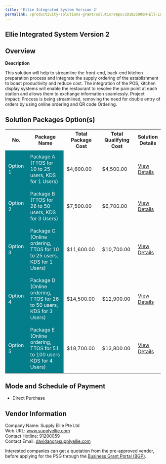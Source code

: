 ```yaml
---
title: 'Ellie Integrated System Version 2'
permalink: /productivity-solutions-grant/solutionrepo/201025900M-Ell-Intgrtd-Systm-v-2
---
```


## Ellie Integrated System Version 2

## Overview

**Description**

This solution will help to streamline the front-end, back-end kitchen preparation process and integrate the supply ordering of the establishment to boast productivity and reduce cost.  The integration of the POS, kitchen display systems will enable the restaurant to resolve the pain point at each station and allows them to exchange information seamlessly. Project Impact: Process is being streamlined, removing the need for double entry of orders by using online ordering and QR code Ordering.

## Solution Packages Option(s)

<table>
<tr>
<th><b>No.</b></th>
<th><b>Package Name</b></th>
<th><b>Total Package Cost</b></th>
<th><b>Total Qualifying Cost</b></th>
<th><b>Solution Details</b></th>
</tr>
<tr>
<td style='padding: 10px; background-color: #037E8A; color: #FFFFFF;'>Option 1</td>
<td style='padding: 10px; background-color: #037E8A; color: #FFFFFF;'>Package A (TTOS for 10 to 25 users, KDS for 1 Users)</td>
<td style='padding: 10px;'>$4,600.00</td>
<td style='padding: 10px;'>$4,500.00</td>
<td style='padding: 10px;'><a href='/images/psg/Supply_Ellie_Ellie_Integrated_System_Desensitised_Annex3_Part1.pdf' target='_blank'>View Details</a></td>
</tr>
<tr>
<td style='padding: 10px; background-color: #037E8A; color: #FFFFFF;'>Option 2</td>
<td style='padding: 10px; background-color: #037E8A; color: #FFFFFF;'>Package B (TTOS for 26 to 50 users, KDS for 3 Users)</td>
<td style='padding: 10px;'>$7,500.00</td>
<td style='padding: 10px;'>$6,700.00</td>
<td style='padding: 10px;'><a href='/images/psg/Supply_Ellie_Ellie_Integrated_System_Desensitised_Annex3_Part2.pdf' target='_blank'>View Details</a></td>
</tr>
<tr>
<td style='padding: 10px; background-color: #037E8A; color: #FFFFFF;'>Option 3</td>
<td style='padding: 10px; background-color: #037E8A; color: #FFFFFF;'>Package C (Online ordering, TTOS for 10 to 25 users, KDS for 1 Users)</td>
<td style='padding: 10px;'>$11,600.00</td>
<td style='padding: 10px;'>$10,700.00</td>
<td style='padding: 10px;'><a href='/images/psg/Supply_Ellie_Ellie_Integrated_System_Desensitised_Annex3_Part3.pdf' target='_blank'>View Details</a></td>
</tr>
<tr>
<td style='padding: 10px; background-color: #037E8A; color: #FFFFFF;'>Option 4</td>
<td style='padding: 10px; background-color: #037E8A; color: #FFFFFF;'>Package D (Online ordering, TTOS for 26 to 50 users, KDS for 3 Users)</td>
<td style='padding: 10px;'>$14,500.00</td>
<td style='padding: 10px;'>$12,900.00</td>
<td style='padding: 10px;'><a href='/images/psg/Supply_Ellie_Ellie_Integrated_System_Desensitised_Annex3_Part4.pdf' target='_blank'>View Details</a></td>
</tr>
<tr>
<td style='padding: 10px; background-color: #037E8A; color: #FFFFFF;'>Option 5</td>
<td style='padding: 10px; background-color: #037E8A; color: #FFFFFF;'>Package E (Online ordering, TTOS for 51 to 100 users KDS for 4 Users)</td>
<td style='padding: 10px;'>$18,700.00</td>
<td style='padding: 10px;'>$13,800.00</td>
<td style='padding: 10px;'><a href='/images/psg/Supply_Ellie_Ellie_Integrated_System_Desensitised_Annex3_Part5.pdf' target='_blank'>View Details</a></td>
</tr>
</table>

## Mode and Schedule of Payment

 - Direct Purchase

## Vendor Information

 Company Name: Supply Ellie Pte Ltd<br>Web URL: www.supplyellie.com <br>Contact Hotline: 91200059 <br>Contact Email: davidang@supplyellie.com <br>

Interested companies can get a quotation from the pre-approved vendor, before applying for the PSG through the <a href='https://www.businessgrants.gov.sg/' target='_blank' rel='noopener'>Business Grant Portal (BGP)</a>.

<script src="/jquery/resize-tables.js"></script>
